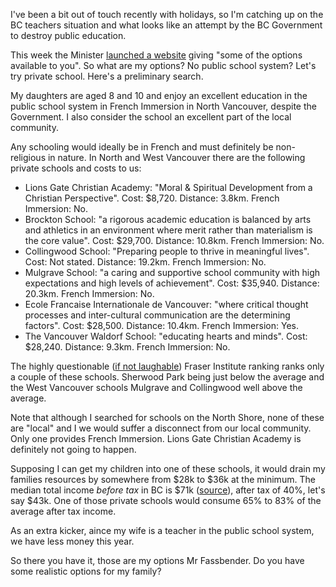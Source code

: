I've been a bit out of touch recently with holidays, so I'm catching up on the BC teachers situation and what looks like an attempt by the BC Government to destroy public education.

This week the Minister <a href="http://bcparentinfo.ca/">launched a website</a> giving "some of the options available to you". So what are my options? No public school system? Let's try private school. Here's a preliminary search.

My daughters are aged 8 and 10 and enjoy an excellent education in the public school system in French Immersion in North Vancouver, despite the Government. I also consider the school an excellent part of the local community.

Any schooling would ideally be in French and must definitely be non-religious in nature. In North and West Vancouver there are the following private schools and costs to us:

* Lions Gate Christian Academy: "Moral & Spiritual Development from a Christian Perspective". Cost: $8,720. Distance: 3.8km. French Immersion: No.
* Brockton School: "a rigorous academic education is balanced by arts and athletics in an environment where merit rather than materialism is the core value". Cost: $29,700. Distance: 10.8km. French Immersion: No.
* Collingwood School: "Preparing people to thrive in meaningful lives". Cost: Not stated. Distance: 19.2km. French Immersion: No.
* Mulgrave School: "a caring and supportive school community with high expectations and high levels of achievement". Cost: $35,940. Distance: 20.3km. French Immersion: No.
* Ecole Francaise Internationale de Vancouver: "where critical thought processes and inter-cultural communication are the determining factors". Cost: $28,500. Distance: 10.4km. French Immersion: Yes.
* The Vancouver Waldorf School: "educating hearts and minds". Cost: $28,240. Distance: 9.3km. French Immersion: No.

The highly questionable (<a href="http://www.cbc.ca/news/canada/british-columbia/polygamous-commune-school-perfect-fraser-institute-1.1071849">if not laughable</a>) Fraser Institute ranking ranks only a couple of these schools. Sherwood Park being just below the average and the West Vancouver schools Mulgrave and Collingwood well above the average.

Note that although I searched for schools on the North Shore, none of these are "local" and I we would suffer a disconnect from our local community. Only one provides French Immersion. Lions Gate Christian Academy is definitely not going to happen.

Supposing I can get my children into one of these schools, it would drain my families resources by somewhere from $28k to $36k at the minimum. The median total income *before tax* in BC is $71k (<a href="http://www.statcan.gc.ca/tables-tableaux/sum-som/l01/cst01/famil108a-eng.htm">source</a>), after tax of 40%, let's say $43k. One of those private schools would consume 65% to 83% of the average after tax income.

As an extra kicker, aince my wife is a teacher in the public school system, we have less money this year.

So there you have it, those are my options Mr Fassbender. Do you have some realistic options for my family?
